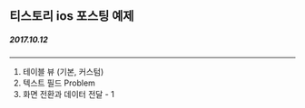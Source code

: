 ## 티스토리 ios 포스팅 예제
##### 2017.10.12

---

1. 테이블 뷰 (기본, 커스텀)
2. 텍스트 필드 Problem
3. 화면 전환과 데이터 전달 - 1

